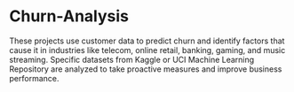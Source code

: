 # Churn-Analysis
These projects use customer data to predict churn and identify factors that cause it in industries like telecom, online retail, banking, gaming, and music streaming. Specific datasets from Kaggle or UCI Machine Learning Repository are analyzed to take proactive measures and improve business performance.
